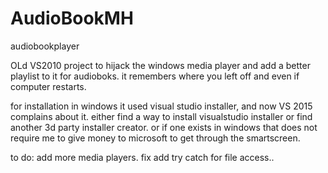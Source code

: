 # AudioBookMH
audiobookplayer

OLd VS2010 project to hijack the windows media player and add a better playlist to it for audioboks.
it remembers where you left off and even if computer restarts. 

for installation in windows it used visual studio installer, and now VS 2015 complains about it.
either find a way to install visualstudio installer or find another 3d party installer creator.
or if one exists in windows that does not require me to give money to microsoft to get through the smartscreen.

to do:
add more media players. 
fix add try catch for file access.. 
